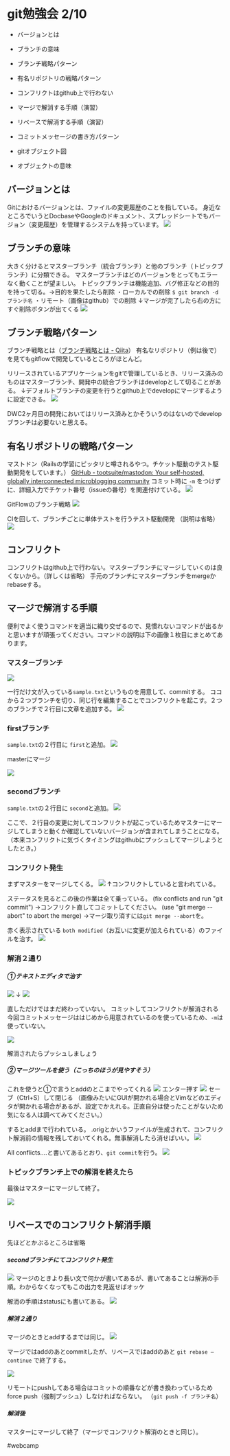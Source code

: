 # git勉強会 2/10


* バージョンとは
* ブランチの意味
* ブランチ戦略パターン
* 有名リポジトリの戦略パターン
* コンフリクトはgithub上で行わない
* マージで解消する手順（演習）
* リベースで解消する手順（演習）

* コミットメッセージの書き方パターン

* gitオブジェクト図
* オブジェクトの意味



## バージョンとは
Gitにおけるバージョンとは、ファイルの変更履歴のことを指している。
身近なところでいうとDocbaseやGoogleのドキュメント、スプレッドシートでもバージョン（変更履歴）を管理するシステムを持っています。
![](README/b42f64a4914082b4653d3a9600d7f319.png)



## ブランチの意味
大きく分けるとマスターブランチ（統合ブランチ）と他のブランチ（トピックブランチ）に分類できる。
マスターブランチはどのバージョンをとってもエラーなく動くことが望ましい。
トピックブランチは機能追加、バグ修正などの目的を持って切る。→目的を果たしたら削除
・ローカルでの削除
` $ git branch -d ブランチ名 `
・リモート（画像はgithub）での削除
↓マージが完了したら右の方にすぐ削除ボタンが出てくる
![](README/3a4e4387799a5c96510d9cacf7a62cfe.png)


## ブランチ戦略パターン
ブランチ戦略とは（[ブランチ戦略とは - Qiita](https://qiita.com/pi-su/items/01837215ed230f7507f2)）
有名なリポジトリ（例は後で）を見てもgitflowで開発しているところがほとんど。

リリースされているアプリケーションをgitで管理しているとき、リリース済みのものはマスターブランチ、開発中の統合ブランチはdevelopとして切ることがある。
↓デフォルトブランチの変更を行うとgithub上でdevelopにマージするように設定できる。
![](README/e6785ad23400ffc58c4ed407c36e938e.png)

DWC2ヶ月目の開発においてはリリース済みとかそういうのはないのでdevelopブランチは必要ないと思える。

## 有名リポジトリの戦略パターン
マストドン（Railsの学習にピッタリと噂されるやつ。チケット駆動のテスト駆動開発をしています。）
[GitHub - tootsuite/mastodon: Your self-hosted, globally interconnected microblogging community](https://github.com/tootsuite/mastodon)
コミット時に ` -m ` をつけずに、詳細入力でチケット番号（issueの番号）を関連付けている。
![](README/0358c71dce45685fe423dd13d1b41fc6.png)

GitFlowのブランチ戦略
![](README/36a3c2ff24891092f7bac882b5115110.png)

CIを回して、ブランチごとに単体テストを行うテスト駆動開発
（説明は省略）
![](README/147044515baad9c2f898b539f30cccbd.png)

## コンフリクト
コンフリクトはgithub上で行わない。マスターブランチにマージしていくのは良くないから。（詳しくは省略）
手元のブランチにマスターブランチをmergeかrebaseする。

## マージで解消する手順
便利でよく使うコマンドを適当に織り交ぜるので、見慣れないコマンドが出るかと思いますが頑張ってください。コマンドの説明は下の画像１枚目にまとめてあります。

### マスターブランチ

![](README/b31951a2d4aedf03e616607d8bf0f8d5.png)

一行だけ文が入っている` sample.txt `というものを用意して、commitする。
ココから２つブランチを切り、同じ行を編集することでコンフリクトを起こす。２つのブランチで２行目に文章を追加する。
![](README/96e5deda48a933f7638cdbc2f47da59f.png)

### firstブランチ

`sample.txt`の２行目に
`first`と追加。
![](README/b586fe093e102f58abc279a42de74ebf.png)


masterにマージ

![](README/f46db2ead656384301b2d1edb84db840.png)

### secondブランチ

`sample.txt`の２行目に
`second`と追加。
![](README/13fbddc2a7662267876bdc3b2c29f1d4.png)

ここで、２行目の変更に対してコンフリクトが起こっているためマスターにマージしてしまうと動くか確認していないバージョンが含まれてしまうことになる。
（本来コンフリクトに気づくタイミングはgithubにプッシュしてマージしようとしたとき。）

### コンフリクト発生
まずマスターをマージしてくる。
![](README/7d64fd7828f7133eee61e8b8c926d954.png)
↑コンフリクトしていると言われている。

ステータスを見るとこの後の作業は全て乗っている。
  (fix conflicts and run "git commit")
→コンフリクト直してコミットしてください。
  (use "git merge --abort" to abort the merge)
→マージ取り消すには`git merge --abort`を。

赤く表示されている `both modified`（お互いに変更が加えられている）のファイルを治す。
![](README/56acd8471ef56d9409e87f87abe177f8.png)

### 解消２通り
##### ①テキストエディタで治す
![](README/2e6bfefbb06bc642d1a33d374a9b4127.png)
↓
![](README/d936776c1a2c8f385b23b46ee576a974.png)

直しただけではまだ終わっていない。
コミットしてコンフリクトが解消される
今回コミットメッセージははじめから用意されているのを使っているため、`-m`は使っていない。

![](README/b2e37b05aeef9f0e546f954889f89b93.png)

解消されたらプッシュしましょう

##### ②マージツールを使う（こっちのほうが見やすそう）
これを使うと①で言うとaddのとこまでやってくれる
![](README/291cd613846bdcfdf40676dcadaef6ee.png)
エンター押す
![](README/ef33070b1424a6517a29b53a107c45f9%20(1).png)
セーブ（Ctrl+S）して閉じる
（画像みたいにGUIが開かれる場合とVimなどのエディタが開かれる場合があるが、設定でかえれる。正直自分は使ったことがないため気になる人は調べてみてください。）

するとaddまで行われている。
.origとかいうファイルが生成されて、コンフリクト解消前の情報を残しておいてくれる。無事解消したら消せばいい。
![](README/86fa4d7b61d88fdef0ab8f10d95a2386.png)

All conflicts….と書いてあるとおり、`git commit`を行う。
![](README/db7c429e90300ac680f735d65f7b6664.png)

### トピックブランチ上での解消を終えたら
最後はマスターにマージして終了。

![](README/a55d95ead7d85f73f71f526e2ccabf9a.png)


## リベースでのコンフリクト解消手順
先ほどとかぶるところは省略
##### secondブランチにてコンフリクト発生
![](README/48dad2d6b8ea553c4b1f71123c87e513.png)
マージのときより長い文で何かが書いてあるが、書いてあることは解消の手順。わからなくなってもこの出力を見返せばオッケ

解消の手順はstatusにも書いてある。
![](README/bc06de3534ea34fcfd6aedbdc3713e26.png)

##### 解消２通り
マージのときとaddするまでは同じ。
![](README/c6f2fdd83080793efc7046dc668a2fdc.png)

マージではaddのあとcommitしたが、リベースではaddのあと
`git rebase —continue` で終了する。

![](README/ae8533d698fd1050b08af1b88f16978f.png)

リモートにpushしてある場合はコミットの順番などが書き換わっているためforce push（強制プッシュ）しなければならない。
（`git push -f ブランチ名`）

##### 解消後
マスターにマージして終了（マージでコンフリクト解消のときと同じ）。







#webcamp
